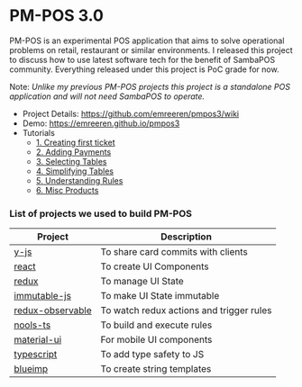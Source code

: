 # PM-POS 3.0

PM-POS is an experimental POS application that aims to solve operational problems on retail, restaurant or similar environments. I released this project to discuss how to use latest software tech for the benefit of SambaPOS community. Everything released under this project is PoC grade for now.

Note: _Unlike my previous PM-POS projects this project is a standalone POS application and will not need SambaPOS to operate._

- Project Details: https://github.com/emreeren/pmpos3/wiki
- Demo: https://emreeren.github.io/pmpos3
- Tutorials
  - [1. Creating first ticket](https://github.com/emreeren/pmpos3/wiki/1.-Creating-First-Ticket)
  - [2. Adding Payments](https://github.com/emreeren/pmpos3/wiki/2.-Adding-Payments)
  - [3. Selecting Tables](https://github.com/emreeren/pmpos3/wiki/3.-Choosing-Tables)
  - [4. Simplifying Tables](https://github.com/emreeren/pmpos3/wiki/4.-Simplifying-Payments)
  - [5. Understanding Rules](https://github.com/emreeren/pmpos3/wiki/5.-Understanding-Rules)
  - [6. Misc Products](https://github.com/emreeren/pmpos3/wiki/6.-Misc-Products)
  

### List of projects we used to build PM-POS

| Project                                                    | Description                              |
| ---------------------------------------------------------- | ---------------------------------------- |
| [y-js](http://y-js.org/)                                   | To share card commits with clients       |
| [react](https://reactjs.org/)                              | To create UI Components                  |
| [redux](https://redux.js.org/)                             | To manage UI State                       |
| [immutable-js](https://facebook.github.io/immutable-js/)   | To make UI State immutable               |
| [redux-observable](https://redux-observable.js.org/)       | To watch redux actions and trigger rules |
| [nools-ts](https://github.com/taoqf/nools-ts)              | To build and execute rules               |
| [material-ui](http://www.material-ui.com/)                 | For mobile UI components                 |
| [typescript](https://www.typescriptlang.org/)              | To add type safety to JS                 |
| [blueimp](https://github.com/blueimp/JavaScript-Templates) | To create string templates               |
